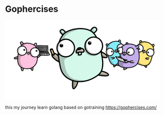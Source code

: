 # Gophercises

![N|Solid](https://raw.githubusercontent.com/ashleymcnamara/gophers/master/GOPHER_LEARN.png)

this my journey learn golang based on gotraining https://gophercises.com/